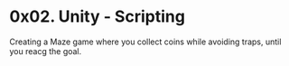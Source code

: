 # 0x02. Unity - Scripting
Creating a Maze game where you collect coins while avoiding traps, until you reacg the goal.
